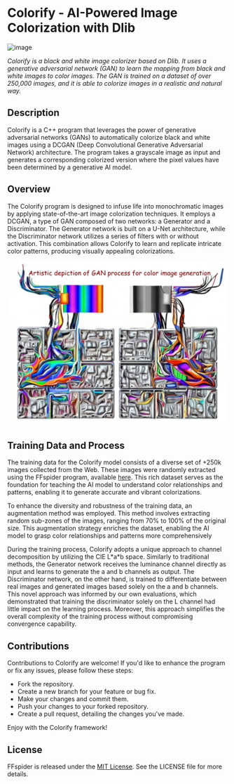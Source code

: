 # Colorify - AI-Powered Image Colorization with Dlib
![image](https://github.com/Cydral/FFspider/assets/53169060/532c096d-d06f-433c-902a-049985cd26c7)
<p><i>Colorify is a black and white image colorizer based on Dlib. It uses a generative adversarial network (GAN) to learn the mapping from black and white images to color images. The GAN is trained on a dataset of over 250,000 images, and it is able to colorize images in a realistic and natural way.</i></p>

<h2>Description</h2>
<p>Colorify is a C++ program that leverages the power of generative adversarial networks (GANs) to automatically colorize black and white images using a DCGAN (Deep Convolutional Generative Adversarial Network) architecture. The program takes a grayscale image as input and generates a corresponding colorized version where the pixel values have been determined by a generative AI model.</p>

<h2>Overview</h2>
<p>The Colorify program is designed to infuse life into monochromatic images by applying state-of-the-art image colorization techniques. It employs a DCGAN, a type of GAN composed of two networks: a Generator and a Discriminator. The Generator network is built on a U-Net architecture, while the Discriminator network utilizes a series of filters with or without activation. This combination allows Colorify to learn and replicate intricate color patterns, producing visually appealing colorizations.</p>
<img src="https://github.com/Cydral/Colorify/blob/main/artictic-depiction-GAN-process.jpg" alt="Artistic depection of GAN process for color image generation">

<h2>Training Data and Process</h2>
<p></p>The training data for the Colorify model consists of a diverse set of +250k images collected from the Web. These images were randomly extracted using the FFspider program, available <a href="https://github.com/Cydral/FFspider">here</a>. This rich dataset serves as the foundation for teaching the AI model to understand color relationships and patterns, enabling it to generate accurate and vibrant colorizations.</p>
<p>To enhance the diversity and robustness of the training data, an augmentation method was employed. This method involves extracting random sub-zones of the images, ranging from 70% to 100% of the original size. This augmentation strategy enriches the dataset, enabling the AI model to grasp color relationships and patterns more comprehensively</p>
<p>During the training process, Colorify adopts a unique approach to channel decomposition by utilizing the CIE L*a*b space. Similarly to traditional methods, the Generator network receives the luminance channel directly as input and learns to generate the a and b channels as output. The Discriminator network, on the other hand, is trained to differentiate between real images and generated images based solely on the a and b channels. This novel approach was informed by our own evaluations, which demonstrated that training the discriminator solely on the L channel had little impact on the learning process. Moreover, this approach simplifies the overall complexity of the training process without compromising convergence capability.</p>

<h2>Contributions</h2>
Contributions to Colorify are welcome! If you'd like to enhance the program or fix any issues, please follow these steps:
<ul>
  <li>Fork the repository.</li>
  <li>Create a new branch for your feature or bug fix.</li>
  <li>Make your changes and commit them.</li>
  <li>Push your changes to your forked repository.</li>
  <li>Create a pull request, detailing the changes you've made.</li>
</ul>
Enjoy with the Colorify framework!

<h2>License</h2>
<p>FFspider is released under the <a href="https://github.com/Cydral/Colorify/blob/main/LICENSE">MIT License</a>. See the LICENSE file for more details.</p>

